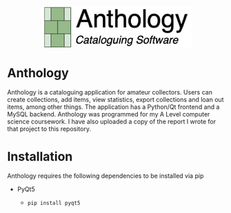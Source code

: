 <p align="center">
  <img src="screenshots/header.png?raw=true" alt="Anthology logo" width=350/>
</p>

# Anthology

Anthology is a cataloguing application for amateur collectors. Users can create collections, add items, view statistics, export collections and loan out items, among other things. The application has a Python/Qt frontend and a MySQL backend. Anthology was programmed for my A Level computer science coursework. I have also uploaded a copy of the report I wrote for that project to this repository.

# Installation
Anthology requires the following dependencies to be installed via pip
* PyQt5
  * ```bash
    pip install pyqt5
    ```
